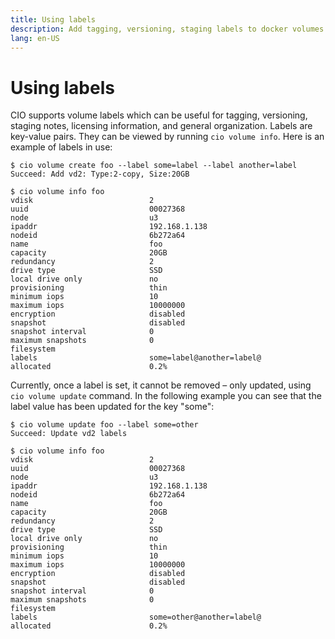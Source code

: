 ```yaml
---
title: Using labels
description: Add tagging, versioning, staging labels to docker volumes and persistent storage
lang: en-US
---
```


# Using labels

CIO supports volume labels which can be useful for tagging, versioning, staging notes, licensing information, and general organization. Labels are key-value pairs. They can be viewed by running `cio volume info`. Here is an example of labels in use:

```
$ cio volume create foo --label some=label --label another=label
Succeed: Add vd2: Type:2-copy, Size:20GB

$ cio volume info foo
vdisk                          2
uuid                           00027368
node                           u3
ipaddr                         192.168.1.138
nodeid                         6b272a64
name                           foo
capacity                       20GB
redundancy                     2
drive type                     SSD
local drive only               no
provisioning                   thin
minimum iops                   10
maximum iops                   10000000
encryption                     disabled
snapshot                       disabled
snapshot interval              0
maximum snapshots              0
filesystem                     
labels                         some=label@another=label@
allocated                      0.2%
```

Currently, once a label is set, it cannot be removed – only updated, using `cio volume update` command. In the following example you can see that the label value has been updated for the key "some":

```
$ cio volume update foo --label some=other
Succeed: Update vd2 labels

$ cio volume info foo
vdisk                          2
uuid                           00027368
node                           u3
ipaddr                         192.168.1.138
nodeid                         6b272a64
name                           foo
capacity                       20GB
redundancy                     2
drive type                     SSD
local drive only               no
provisioning                   thin
minimum iops                   10
maximum iops                   10000000
encryption                     disabled
snapshot                       disabled
snapshot interval              0
maximum snapshots              0
filesystem                     
labels                         some=other@another=label@
allocated                      0.2%
```
